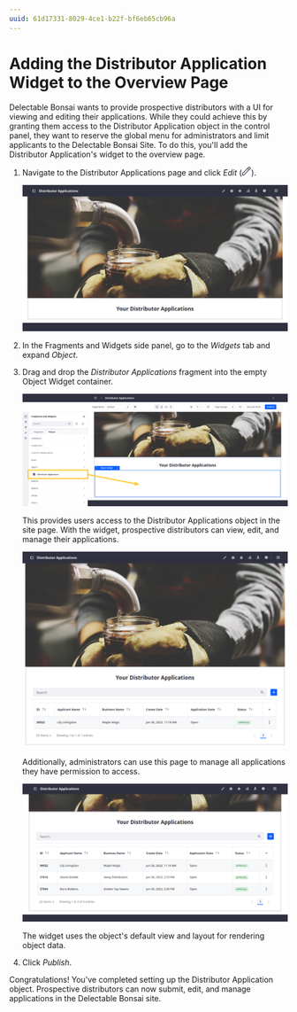```yaml
---
uuid: 61d17331-8029-4ce1-b22f-bf6eb65cb96a
---
```

# Adding the Distributor Application Widget to the Overview Page

Delectable Bonsai wants to provide prospective distributors with a UI for viewing and editing their applications. While they could achieve this by granting them access to the Distributor Application object in the control panel, they want to reserve the global menu for administrators and limit applicants to the Delectable Bonsai Site. To do this, you'll add the Distributor Application's widget to the overview page.

1. Navigate to the Distributor Applications page and click *Edit* (![Edit Button](../../images/icon-edit.png)).

   ![Navigate to the Distributor Applications page.](./adding-the-distributor-application-widget-to-the-overview-page/images/01.png)

1. In the Fragments and Widgets side panel, go to the *Widgets* tab and expand *Object*.

1. Drag and drop the *Distributor Applications* fragment into the empty Object Widget container.

   ![Drag and drop the Distributor Applications fragment into the empty Object Widget container.](./adding-the-distributor-application-widget-to-the-overview-page/images/02.png)

   This provides users access to the Distributor Applications object in the site page. With the widget, prospective distributors can view, edit, and manage their applications.

   ![Prospective distributors can view and edit their applications.](./adding-the-distributor-application-widget-to-the-overview-page/images/03.png)

   Additionally, administrators can use this page to manage all applications they have permission to access.

   ![Administrators can view all applications they have permission to access.](./adding-the-distributor-application-widget-to-the-overview-page/images/04.png)

   The widget uses the object's default view and layout for rendering object data.

1. Click *Publish*.

Congratulations! You've completed setting up the Distributor Application object. Prospective distributors can now submit, edit, and manage applications in the Delectable Bonsai site.

<!--TASK: Now that the Distributor Application is complete, let's walk through our onboarding flow.

Next: [Using the Distributor Onboarding Flow](../using-the-distributor-onboarding-flow.md) -->

<!--TASK:
Now that the Distributor Application is complete, Delectable Bonsai wants to incorporate a ticketing system for customers to report issues and open requests.

Module Four: [Building a Ticketing System](../building-a-ticketing-system.md) -->
